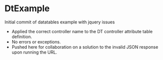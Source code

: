# DtExample
Initial commit of datatables example with jquery issues
* Applied the correct controller name to the DT controller attribute table definition.
* No errors or exceptions.
* Pushed here for collaboration on a solution to the invalid JSON response upon running the URL.
